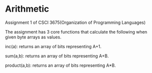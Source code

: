 # Arithmetic
Assignment 1 of CSCI 3675(Organization of Programming Languages)
  
The assignment has 3 core functions that calculate the following when given byte arrays as values.

inc(a): returns an array of bits representing A+1. 
  
sum(a,b): returns an array of bits representing A+B.  
  
product(a,b): returns an array of bits representing A*B.  
  

